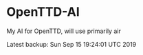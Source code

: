 # OpenTTD-AI
My AI for OpenTTD, will use primarily air

Latest backup: Sun Sep 15 19:24:01 UTC 2019
